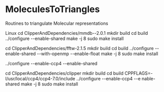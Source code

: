 # MoleculesToTriangles
Routines to triangulate Molecular representations

Linux
cd ClipperAndDependencies/mmdb--2.0.1
mkdir build
cd build
../configure --enable-shared
make -j 8
sudo make install

cd ClipperAndDependencies/fftw-2.1.5
mkdir build
cd build
../configure --enable-shared --with-openmp --enable-float
make -j 8
sudo make install

../configure --enable-ccp4 --enable-shared

cd ClipperAndDependencies/clipper
mkdir build
cd build
CPPFLAGS=-I/usr/local/ccp4/ccp4-7.0/include ../configure --enable-ccp4 --e
nable-shared
make -j 8
sudo make install
